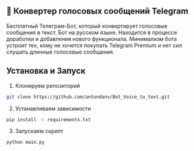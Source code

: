## 🤖 Конвертер голосовых сообщений Telegram
Бесплатный Телеграм-Бот, который конвертирует голосовые сообщения в текст.
Бот на русском языке. Находится в процессе доработки и добавления нового функционала.
Минимализм бота устроит тех, кому не хочется покупать Telegram Premium и нет сил слушать длинные голосовые сообщения.

## Установка и Запуск

1. Клонируем репозиторий
  ```BASH
  git clone https://github.com/antondanv/Bot_Voice_to_text.git
  ```

2. Устанавливаем зависимости
  ```BASH
  pip install -r requirements.txt
  ```

3. Запускаем скрипт
 ```BASH
 python main.py
 ```
